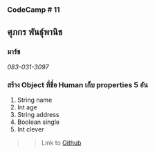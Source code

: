 ### CodeCamp # 11  

## **ศุภกร พันธุ์พานิช**  
### มาร์ช
*083-031-3097*  

### สร้าง Object ที่ชื่อ Human เก็บ properties 5 อัน
1. String name  
2. Int age  
3. String address
4. Boolean single
5. Int clever

>> Link to [Github](https://github.com/machhhhhhh/Homework_Codecamp_10/tree/master/Advanced_Javascript/%E0%B8%81%E0%B8%B2%E0%B8%A3%E0%B8%AA%E0%B8%A3%E0%B9%89%E0%B8%B2%E0%B8%87_Object)